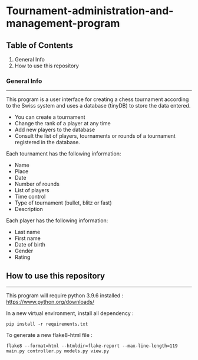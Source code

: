 # Tournament-administration-and-management-program

## Table of Contents

1. General Info
2. How to use this repository

### General Info

***
This program is a user interface for creating a chess tournament according to the Swiss system and uses a database (tinyDB) to store the data entered.
- You can create a tournament
- Change the rank of a player at any time
- Add new players to the database
- Consult the list of players, tournaments or rounds of a tournament registered in the database.

Each tournament has the following information:

- Name
- Place 
- Date
- Number of rounds
- List of players
- Time control
- Type of tournament (bullet, blitz or fast)
- Description

Each player has the following information:
- Last name
- First name
- Date of birth
- Gender
- Rating

## How to use this repository

***

This program will require python 3.9.6 installed : https://www.python.org/downloads/

In a new virtual environment, install all dependency :
```
pip install -r requirements.txt
```
To generate a new flake8-html file :

```
flake8 --format=html --htmldir=flake-report --max-line-length=119 main.py controller.py models.py view.py
```
